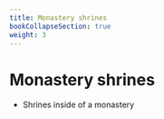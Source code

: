 ```yaml
---
title: Monastery shrines
bookCollapseSection: true
weight: 3
---
```


# Monastery shrines

- Shrines inside of a monastery
